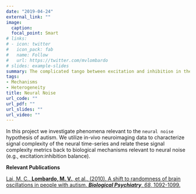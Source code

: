 ```yaml
---
date: "2019-04-24"
external_link: ""
image:
  caption:
  focal_point: Smart
# links:
# - icon: twitter
#   icon_pack: fab
#   name: Follow
#   url: https://twitter.com/mvlombardo
# slides: example-slides
summary: The complicated tango between excitation and inhibition in the brain.
tags:
- Mechanisms
- Heterogeneity
title: Neural Noise
url_code: ""
url_pdf: ""
url_slides: ""
url_video: ""
---
```


In this project we investigate phenomena relevant to the `neural noise` hypothesis of autism. We utilize in-vivo neuroimaging data to characterize signal complexity of the neural time-series and relate these signal complexity metrics back to biological mechanisms relevant to neural noise (e.g., excitation:inhibition balance).

**Relevant Publications**

[Lai, M. C., **Lombardo, M. V.**, et al., (2010). A shift to randomness of brain oscillations in people with autism. ***Biological Psychiatry***, *68*, 1092-1099.](https://www.sciencedirect.com/science/article/pii/S0006322310007080)
